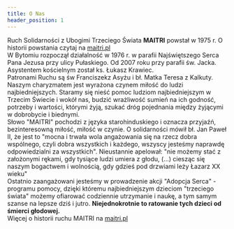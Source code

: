 ```yaml
---
title: O Nas
header_position: 1
---
```

Ruch Solidarności z Ubogimi Trzeciego Świata **MAITRI** powstał w 1975 r. O historii powstania czytaj na [maitri.pl](http://maitri.pl/index.php/ruch-maitri-mainmenu-36/czym-jest-ruch-maitri-mainmenu-48/powstanie-ruchu-mainmenu-49)\
W Bytomiu rozpoczął działalność w 1976 r. w parafii Najświętszego Serca Pana Jezusa przy ulicy Pułaskiego. Od 2007 roku przy parafii św. Jacka. Asystentem kościelnym został ks. Łukasz Krawiec.\
Patronami Ruchu są św Franciszekz Asyżu i bł. Matka Teresa z Kalkuty.\
Naszym charyzmatem jest wyrażona czynem miłość do ludzi najbiedniejszych. Staramy się nieść pomoc ludziom najbiedniejszym w Trzecim Świecie i wokół nas, budzić wrażliwość sumień na ich godność, potrzeby i wartości, którymi żyją, szukać dróg pojednania między żyjącymi w dobrobycie i biednymi.\
Słowo "MAITRI" pochodzi z języka starohinduskiego i oznacza przyjaźń, bezinteresowną miłość, miłość w czynie. O solidarności mówił bł. Jan Paweł II, że jest to "mocna i trwała wola angażowania się na rzecz dobra wspólnego, czyli dobra wszystkich i każdego, wszyscy jesteśmy naprawdę odpowiedzialni za wszystkich". Nieustannie apelował: "nie możemy stać z założonymi rękami, gdy tysiące ludzi umiera z głodu, (...) ciesząc się naszym bogactwem i wolnością, gdy gdzieś pod drzwiami leży Łazarz XX wieku"\
Ostatnio zaangażowani jesteśmy w prowadzenie akcji "Adopcja Serca" - programu pomocy, dzięki któremu najbiedniejszym dzieciom "trzeciego świata" możemy ofiarować codziennie utrzymanie i naukę, a tym samym szanse na lepsze dziś i jutro. **Niejednokrotnie to ratowanie tych dzieci od śmierci głodowej.**\
Więcej o historii ruchu MAITRI na [maitri.pl](http://maitri.pl/)
